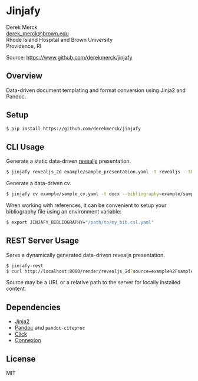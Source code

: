 Jinjafy
==================

Derek Merck  
<derek_merck@brown.edu>  
Rhode Island Hospital and Brown University  
Providence, RI  

Source: <https://www.github.com/derekmerck/jinjafy>


Overview
----------------

Data-driven document templating and format conversion using Jinja2 and Pandoc.


Setup
----------------

```bash
$ pip install https://github.com/derekmerck/jinjafy
```

CLI Usage
----------------

Generate a static data-driven [revealjs][] presentation.

[revealjs]: https://revealjs.com/#/

```bash
$ jinjafy revealjs_2d example/sample_presentation.yaml -t revealjs --theme moon
```

Generate a data-driven cv.

```bash
$ jinjafy cv example/sample_cv.yaml -t docx --bibliography=example/sample_bib.csl.yaml
```

When working with references, it can be convenient to setup your bibliography file using an environment variable:

```bash
$ export JINJAFY_BIBLIOGRAPHY="/path/to/my_bib.csl.yaml"
```

REST Server Usage
----------------

Serve a dynamically generated data-driven revealjs presentation.

```bash
$ jinjafy-rest
$ curl http://localhost:8080/render/revealjs_2d?source=example%2Fsample_presentation.yaml&theme=moon
```

Source may be a URL or a relative path to the server for locally installed content.


Dependencies
----------------

- [Jinja2][]
- [Pandoc][] and `pandoc-citeproc`
- [Click][]
- [Connexion][]

[Jinja2]: http://jinja.pocoo.org
[Pandoc]: https://pandoc.org
[Click]: https://palletsprojects.com/p/click/
[Connexion]: https://connexion.readthedocs.io/en/latest/


License
----------------
MIT

